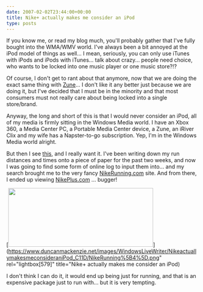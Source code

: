 ```yaml
---
date: 2007-02-02T23:44:00+00:00
title: Nike+ actually makes me consider an iPod
type: posts
---
```

If you know me, or read my blog much, you'll probably gather that I've fully bought into the WMA/WMV world. I've always been a bit annoyed at the iPod model of things as well... I mean, seriously, you can only use iTunes with iPods and iPods with iTunes... talk about crazy... people need choice, who wants to be locked into one music player or one music store?!?

Of course, I don't get to rant about that anymore, now that we are doing the exact same thing with [Zune](https://www.zune.net/)... I don't like it any better just because we are doing it, but I've decided that I must be in the minority and that most consumers must not really care about being locked into a single store/brand.

Anyway, the long and short of this is that I would never consider an iPod, all of my media is firmly sitting in the Windows Media world. I have an Xbox 360, a Media Center PC, a Portable Media Center device, a Zune, an iRiver Clix and my wife has a Napster-to-go subscription. Yep, I'm in the Windows Media world alright.

But then I see [this](https://www.nike.com/nikeplus/), and I really want it. I've been writing down my run distances and times onto a piece of paper for the past two weeks, and now I was going to find some form of online log to input them into... and my search brought me to the very fancy [NikeRunning.com](https://www.nike.com/nikerunning) site. And from there, I ended up viewing [NikePlus.com](https://www.nikeplus.com/) ... bugger!

[<img style="border-right: 0px; border-top: 0px; border-left: 0px; border-bottom: 0px" height="154" src="http://www.duncanmackenzie.net/images/WindowsLiveWriter/NikeactuallymakesmeconsideraniPod_C11D/NikeRunning_thumb%5B4%5D.png" width="380" border="0" />](https://www.duncanmackenzie.net/images/WindowsLiveWriter/NikeactuallymakesmeconsideraniPod_C11D/NikeRunning%5B4%5D.png" rel="lightbox[579]" title="Nike+ actually makes me consider an iPod)

I don't think I can do it, it would end up being just for running, and that is an expensive package just to run with... but it is very tempting.
